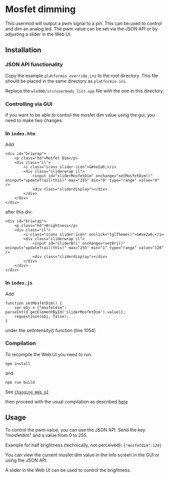 # Mosfet dimming

This usermod will output a pwm signal to a pin. This can be used to control and dim an analog led.
The pwm value can be set via the JSON API or by adjusting a slider in the Web UI.

## Installation 

### JSON API functionality

Copy the example `platformio_override.ini` to the root directory.  This file should be placed in the same directory as `platformio.ini`.

Replace the `wled00/src/usermods_list.cpp` file with the one in this directory.

### Controlling via GUI 

If you want to be able to control the mosfet dim value using the gui, you need to make two changes:

### In `index.htm`

Add

```
<div id="briwrap">
    <p class="hd">Mosfet Dim</p>
    <div class="il">
        <i class="icons slider-icon">&#xe2a6;</i>
        <div class="sliderwrap il">
            <input id="sliderMosfetDim" onchange="setMosfetDim()" oninput="updateTrail(this)" max="255" min="0" type="range" value="0" />
            <div class="sliderdisplay"></div>
        </div>
    </div>
</div>
```
after this div: 
```
<div id="briwrap">
    <p class="hd">Brightness</p>
    <div class="il">
        <i class="icons slider-icon" onclick="tglTheme()">&#xe2a6;</i>
        <div class="sliderwrap il">
            <input id="sliderBri" onchange="setBri()" oninput="updateTrail(this)" max="255" min="1" type="range" value="128" />
            <div class="sliderdisplay"></div>
        </div>
    </div>
</div>
```


### In `index.js`

Add

```
function setMosfetDim() {
	var obj = {"mosfetdim": parseInt(d.getElementById('sliderMosfetDim').value)};
	requestJson(obj, false);
}
```
under the setIntensity() function (line 1054) 

### Compilation

To recompile the Web UI you need to run:
```
npm install
```
and 
```
npm run build
```
See [`Changing Web UI`](https://github.com/Aircoookie/WLED/wiki/Add-own-functionality#changing-web-ui)

then proceed with the usual compilation as described [here](https://github.com/Aircoookie/WLED/wiki/Compiling-WLED)


## Usage

To control the pwm value, you can use the JSON API. Send the key "mosfetdim" and a value from 0 to 255.

Example for half brightness (technically, not perceived): `{"mosfetdim":128}`

You can view the current mosfet dim value in the Info screen in the GUI or using the JSON API.

A slider in the Web UI can be used to control the brightness.